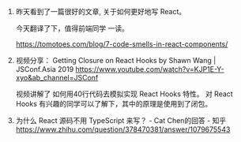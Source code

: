 1. 昨天看到了一篇很好的文章, 关于如何更好地写 React。

   今天翻译了下，值得前端同学 一读。

   https://tomotoes.com/blog/7-code-smells-in-react-components/
   
2. 视频分享： 
   Getting Closure on React Hooks by Shawn Wang | JSConf.Asia 2019 https://www.youtube.com/watch?v=KJP1E-Y-xyo&ab_channel=JSConf 

   视频讲解了 如何用40行代码去模拟实现 React Hooks 特性。
   对 React Hooks 有兴趣的同学可以了解下，其中的原理是使用到了闭包。
   
3. 为什么 React 源码不用 TypeScript 来写？ - Cat Chen的回答 - 知乎 https://www.zhihu.com/question/378470381/answer/1079675543
